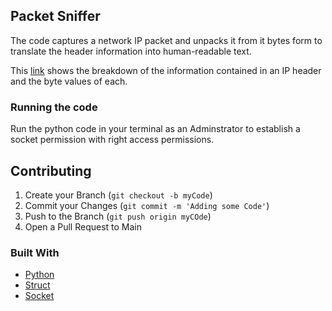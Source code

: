 <!-- GETTING STARTED -->
## Packet Sniffer

The code captures a network IP packet and unpacks it from it bytes form to translate the header information into human-readable text.

This [link](https://study-ccna.com/ip-header/) shows the breakdown of the information contained in an IP header and the byte values of each.

### Running the code
 
Run the python code in your terminal as an Adminstrator to establish a socket permission with right access permissions.

<!-- CONTRIBUTING -->
## Contributing

1. Create your Branch (`git checkout -b myCode`)
2. Commit your Changes (`git commit -m 'Adding some Code'`)
3. Push to the Branch (`git push origin myCOde`)
4. Open a Pull Request to Main

### Built With

* [Python](https://www.python.org/)
* [Struct](https://docs.python.org/3/library/struct.html)
* [Socket](https://docs.python.org/3/library/socket.html)

